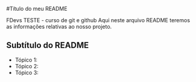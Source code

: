#Título do meu README

FDevs TESTE - curso de git e github
    Aqui neste arquivo README teremos as informações relativas ao nosso projeto.

## Subtítulo do README

- Tópico 1:
- Tópico 2:
- Tópico 3:
